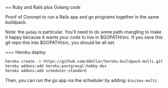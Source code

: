 == Ruby and Rails plus Golang code

Proof of Concept to run a Rails app and go programs together in the same buildpack.

Note: the `godep` is particular. You'll need to do some path-mangling to make it happy because it wants your code to live in $GOPATH/src.  If you save this git repo this into $GOPATH/src, you should be all set.

=== Heroku deploy

```bash
heroku create -b https://github.com/ddollar/heroku-buildpack-multi.git --region eu
heroku addons:add heroku-postgresql:hobby-dev
heroku addons:add scheduler:standard
```

Then, you can run the go app via the scheduler by adding: `bin/nav-multi`
